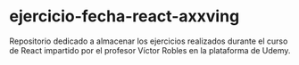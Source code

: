 # ejercicio-fecha-react-axxving
Repositorio dedicado a almacenar los ejercicios realizados durante el curso de React impartido por el profesor Víctor Robles en la plataforma de Udemy.
